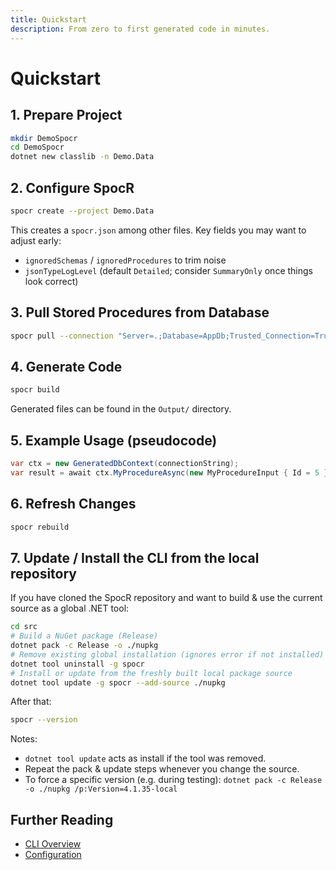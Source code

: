 ```yaml
---
title: Quickstart
description: From zero to first generated code in minutes.
---
```


# Quickstart

## 1. Prepare Project

```bash
mkdir DemoSpocr
cd DemoSpocr
dotnet new classlib -n Demo.Data
```

## 2. Configure SpocR

```bash
spocr create --project Demo.Data
```

This creates a `spocr.json` among other files. Key fields you may want to adjust early:

- `ignoredSchemas` / `ignoredProcedures` to trim noise
- `jsonTypeLogLevel` (default `Detailed`; consider `SummaryOnly` once things look correct)

## 3. Pull Stored Procedures from Database

```bash
spocr pull --connection "Server=.;Database=AppDb;Trusted_Connection=True;"
```

## 4. Generate Code

```bash
spocr build
```

Generated files can be found in the `Output/` directory.

## 5. Example Usage (pseudocode)

```csharp
var ctx = new GeneratedDbContext(connectionString);
var result = await ctx.MyProcedureAsync(new MyProcedureInput { Id = 5 });
```

## 6. Refresh Changes

```bash
spocr rebuild
```

## 7. Update / Install the CLI from the local repository

If you have cloned the SpocR repository and want to build & use the current source as a global .NET tool:

```bash
cd src
# Build a NuGet package (Release)
dotnet pack -c Release -o ./nupkg
# Remove existing global installation (ignores error if not installed)
dotnet tool uninstall -g spocr
# Install or update from the freshly built local package source
dotnet tool update -g spocr --add-source ./nupkg
```

After that:

```bash
spocr --version
```

Notes:

- `dotnet tool update` acts as install if the tool was removed.
- Repeat the pack & update steps whenever you change the source.
- To force a specific version (e.g. during testing): `dotnet pack -c Release -o ./nupkg /p:Version=4.1.35-local`

## Further Reading

- [CLI Overview](/cli/)
- [Configuration](/reference/configuration-schema)
